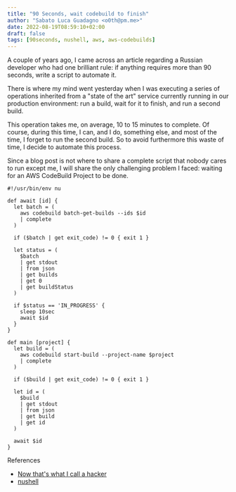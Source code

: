 ```yaml
---
title: "90 Seconds, wait codebuild to finish"
author: "Sabato Luca Guadagno <o0th@pm.me>"
date: 2022-08-19T08:59:10+02:00
draft: false
tags: [90seconds, nushell, aws, aws-codebuilds]
---
```


A couple of years ago, I came across an article regarding a Russian developer
who had one brilliant rule: if anything requires more than 90 seconds, write
a script to automate it.


There is where my mind went yesterday when I was executing a series of
operations inherited from a "state of the art" service currently running in
our production environment: run a build, wait for it to finish, and run a
second build.

This operation takes me, on average, 10 to 15 minutes to complete. Of course,
during this time, I can, and I do, something else, and most of the time, I
forget to run the second build. So to avoid furthermore this waste of time,
I decide to automate this process.

Since a blog post is not where to share a complete script that nobody cares to
run except me, I will share the only challenging problem I faced: waiting for
an AWS CodeBuild Project to be done.

```shell
#!/usr/bin/env nu

def await [id] {
  let batch = (
    aws codebuild batch-get-builds --ids $id
    | complete
  )

  if ($batch | get exit_code) != 0 { exit 1 }

  let status = (
    $batch
    | get stdout
    | from json
    | get builds
    | get 0
    | get buildStatus
  )

  if $status == 'IN_PROGRESS' {
    sleep 10sec
    await $id
  }
}

def main [project] {
  let build = (
    aws codebuild start-build --project-name $project
    | complete
  )

  if ($build | get exit_code) != 0 { exit 1 }

  let id = (
    $build
    | get stdout
    | from json
    | get build
    | get id
  )

  await $id
}
```

References
- [Now that's what I call a hacker](https://www.jitbit.com/alexblog/249-now-thats-what-i-call-a-hacker/)
- [nushell](https://github.com/nushell/nushell)
